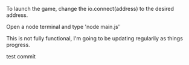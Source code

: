 To launch the game, change the io.connect(address) to the desired address.

Open a node terminal and type 'node main.js'


This is not fully functional, I'm going to be updating regularily as things progress.

test commit
